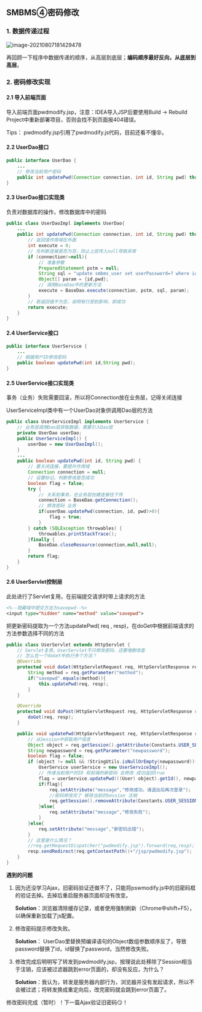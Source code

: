 ## SMBMS④密码修改

### 1. 数据传递过程

![image-20210807181429478](F:\TyporaMD\SMBMS\SMBMS④密码修改\image-20210807181429478.png)

再回顾一下程序中数据传递的顺序，从高层到底层；**编码顺序最好反向，从底层到高层**。

### 2. 密码修改实现

#### 2.1 导入前端页面

导入前端页面pwdmodify.jsp，注意：IDEA导入JSP后要使用Build -> Rebuild Project中重新部署项目，否则会找不到页面报404错误。

Tips： pwdmodify.jsp引用了pwdmodify.js代码，目前还看不懂😵。

#### 2.2 UserDao接口

```java
public interface UserDao {
    ...
    // 修改当前用户密码
    public int updatePwd(Connection connection, int id, String pwd) throws SQLException;
}
```

#### 2.3 UserDao接口实现类

负责对数据库的操作，修改数据库中的密码

```java
public class UserDaoImpl implements UserDao{ 
    ...
	public int updatePwd(Connection connection, int id, String pwd) throws SQLException {
        // 返回值作用域在外面
        int execute = 0;
        // 先判断连接是否为空，防止上层传入null导致异常
        if (connection!=null){
            // 准备参数
            PreparedStatement pstm = null;
            String sql = "update smbms_user set userPassword=? where id=?";
            Object[] param = {id,pwd};
            // 调用BaseDao中的更新方法
            execute = BaseDao.execute(connection, pstm, sql, param);
        }
        // 若返回值不为空，说明有行受到影响，即成功
        return execute;
    }
}
```

#### 2.4 UserService接口

```java
public interface UserService {
    ...
    // 根据用户ID修改密码
    public boolean updatePwd(int id,String pwd);
}
```

#### 2.5 UserService接口实现类

事务（业务）失败需要回滚，所以将Connection放在业务层，记得关闭连接

UserServiceImpl类中有一个UserDao对象供调用Dao层的方法

```java
public class UserServiceImpl implements UserService {
    // 业务层调用Dao层获取数据，需要引入Dao层
    private UserDao userDao;
    public UserServiceImpl() {
        userDao = new UserDaoImpl();
    }
    ...
    public boolean updatePwd(int id, String pwd) {
        // 要关闭连接，要提升作用域
        Connection connection = null;
        // 设置标记，判断修改是否成功
        boolean flag = false;
        try {
            // 关系到事务，在业务层创建连接往下传
            connection = BaseDao.getConnection();
            // 修改密码 业务
            if(userDao.updatePwd(connection, id, pwd)>0){
                flag = true;
            }
        } catch (SQLException throwables) {
            throwables.printStackTrace();
        }finally {
            BaseDao.closeResource(connection,null,null);
        }
        return flag;
    }
}
```

#### 2.6 UserServlet控制层

此处进行了Servlet复用，在前端提交请求时带上请求的方法

```jsp
<%--隐藏域中提交方法为savepwd--%>
<input type="hidden" name="method" value="savepwd">
```

把更新密码提取为一个方法updatePwd( req , resp)，在doGet中根据前端请求的方法参数选择不同的方法

```java
public class UserServlet extends HttpServlet {
    // Servlet复用，UserServlet不只修改密码，还要增删改查
    // 怎么在一个doGet中执行多个方法？
    @Override
    protected void doGet(HttpServletRequest req, HttpServletResponse resp) throws ServletException, IOException {
        String method = req.getParameter("method");
        if("savepwd".equals(method)){
            this.updatePwd(req, resp);
        }
    }

    @Override
    protected void doPost(HttpServletRequest req, HttpServletResponse resp) throws ServletException, IOException {
        doGet(req, resp);
    }

    public void updatePwd(HttpServletRequest req, HttpServletResponse resp) throws IOException {
        // 从Session中获取用户信息
        Object object = req.getSession().getAttribute(Constants.USER_SESSION);
        String newpassword = req.getParameter("newpassword");
        boolean flag = false;
        if (object != null && !StringUtils.isNullOrEmpty(newpassword)){
            UserService userService = new UserServiceImpl();
            // 传递当前用户的ID 和前端的新密码 去修改 成功返回true
            flag = userService.updatePwd(((User) object).getId(), newpassword);
            if(flag){
                req.setAttribute("message","修改成功，请退出后再次登录");
                //密码修改完了 移除当前的Session 注销
                req.getSession().removeAttribute(Constants.USER_SESSION);
            }else{
                req.setAttribute("message","修改失败");
            }
        }else{
            req.setAttribute("message","新密码出错");
        }
        // 这里是什么情况？
        //req.getRequestDispatcher("pwdmodify.jsp").forward(req,resp);
        resp.sendRedirect(req.getContextPath()+"/jsp/pwdmodify.jsp");
    }
}
```

**遇到的问题**

1. 因为还没学习Ajax，旧密码验证还做不了，只能将pswmodify.js中的旧密码框的验证去掉。去掉后重启服务器页面却没有改变。

   **Solution**：浏览器清除缓存记录，或者使用强制刷新（Chrome中shift+F5），以确保重新加载了js配置。

2. 修改密码提示修改失败。

   **Solution**： UserDao里替换预编译语句的Object数组参数顺序反了，导致password替换了id，id替换了password，当然修改失败。

3. 修改完成后明明写了转发到pwdmodify.jsp，按理说此处移除了Session相当于注销，应该被过滤器跳到error页面的，却没有反应，为什么？

   **Solution**：我认为，转发是服务器内部行为，浏览器并没有发起请求，所以不会被过滤；将转发换成重定向后，改完密码就会跳到error页面了。



修改密码完成（暂时）！下一篇Ajax验证旧密码😏！
